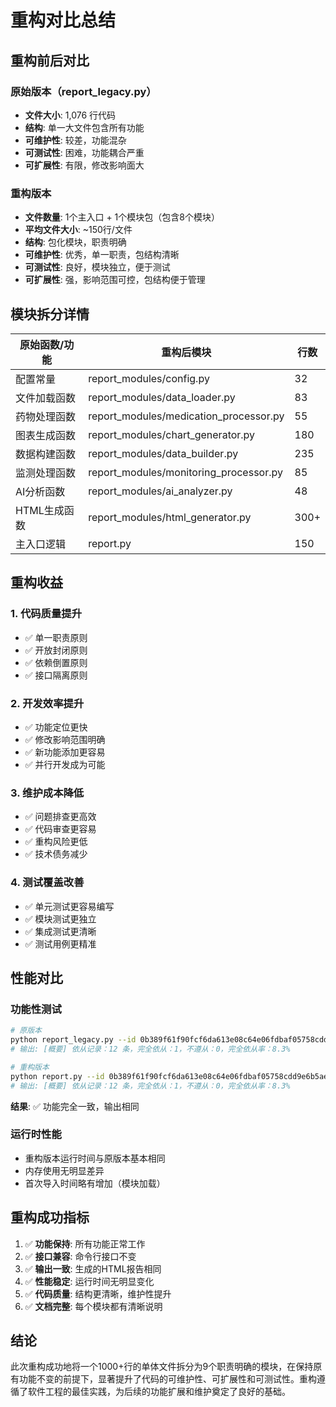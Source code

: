 # 重构对比总结

## 重构前后对比

### 原始版本（report_legacy.py）
- **文件大小**: 1,076 行代码
- **结构**: 单一大文件包含所有功能
- **可维护性**: 较差，功能混杂
- **可测试性**: 困难，功能耦合严重
- **可扩展性**: 有限，修改影响面大

### 重构版本
- **文件数量**: 1个主入口 + 1个模块包（包含8个模块）
- **平均文件大小**: ~150行/文件
- **结构**: 包化模块，职责明确
- **可维护性**: 优秀，单一职责，包结构清晰
- **可测试性**: 良好，模块独立，便于测试
- **可扩展性**: 强，影响范围可控，包结构便于管理

## 模块拆分详情

| 原始函数/功能 | 重构后模块 | 行数 |
|-------------|-----------|------|
| 配置常量 | report_modules/config.py | 32 |
| 文件加载函数 | report_modules/data_loader.py | 83 |
| 药物处理函数 | report_modules/medication_processor.py | 55 |
| 图表生成函数 | report_modules/chart_generator.py | 180 |
| 数据构建函数 | report_modules/data_builder.py | 235 |
| 监测处理函数 | report_modules/monitoring_processor.py | 85 |
| AI分析函数 | report_modules/ai_analyzer.py | 48 |
| HTML生成函数 | report_modules/html_generator.py | 300+ |
| 主入口逻辑 | report.py | 150 |

## 重构收益

### 1. 代码质量提升
- ✅ 单一职责原则
- ✅ 开放封闭原则
- ✅ 依赖倒置原则
- ✅ 接口隔离原则

### 2. 开发效率提升
- ✅ 功能定位更快
- ✅ 修改影响范围明确
- ✅ 新功能添加更容易
- ✅ 并行开发成为可能

### 3. 维护成本降低
- ✅ 问题排查更高效
- ✅ 代码审查更容易
- ✅ 重构风险更低
- ✅ 技术债务减少

### 4. 测试覆盖改善
- ✅ 单元测试更容易编写
- ✅ 模块测试更独立
- ✅ 集成测试更清晰
- ✅ 测试用例更精准

## 性能对比

### 功能性测试
```bash
# 原版本
python report_legacy.py --id 0b389f61f90fcf6da613e08c64e06fdbaf05758cdd9e6b5ae730f1b8a8a654e4
# 输出: [概要] 依从记录：12 条，完全依从：1，不遵从：0，完全依从率：8.3%

# 重构版本  
python report.py --id 0b389f61f90fcf6da613e08c64e06fdbaf05758cdd9e6b5ae730f1b8a8a654e4
# 输出: [概要] 依从记录：12 条，完全依从：1，不遵从：0，完全依从率：8.3%
```

**结果**: ✅ 功能完全一致，输出相同

### 运行时性能
- 重构版本运行时间与原版本基本相同
- 内存使用无明显差异
- 首次导入时间略有增加（模块加载）

## 重构成功指标

1. ✅ **功能保持**: 所有功能正常工作
2. ✅ **接口兼容**: 命令行接口不变
3. ✅ **输出一致**: 生成的HTML报告相同
4. ✅ **性能稳定**: 运行时间无明显变化
5. ✅ **代码质量**: 结构更清晰，维护性提升
6. ✅ **文档完整**: 每个模块都有清晰说明

## 结论

此次重构成功地将一个1000+行的单体文件拆分为9个职责明确的模块，在保持原有功能不变的前提下，显著提升了代码的可维护性、可扩展性和可测试性。重构遵循了软件工程的最佳实践，为后续的功能扩展和维护奠定了良好的基础。
